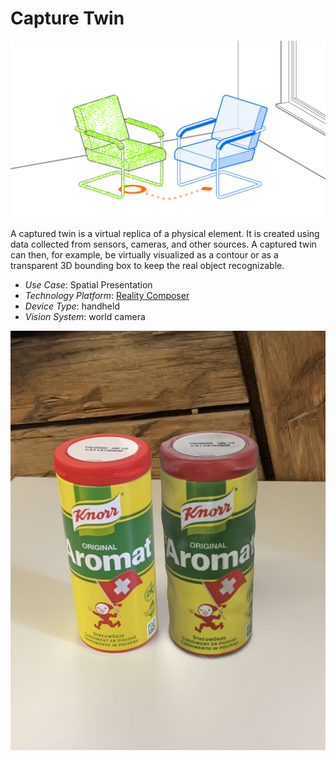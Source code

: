 # Capture Twin

![1728485757457](image/README/1728485757457.png)

A captured twin is a virtual replica of a physical element. It is created using data collected from sensors, cameras, and other sources. A captured twin can then, for example, be virtually visualized as a contour or as a transparent 3D bounding box to keep the real object recognizable.

* _Use Case_: Spatial Presentation
* _Technology Platform_: [Reality Composer](../README.md)
* _Device Type_: handheld
* _Vision System_: world camera

![1728485845003](image/README/1728485845003.png)
